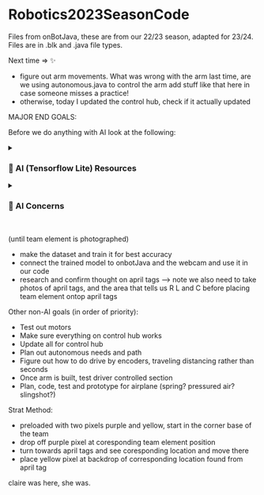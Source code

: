 # Robotics2023SeasonCode
Files from onBotJava, these are from our 22/23 season, adapted for 23/24. Files are in .blk and .java file types.


Next time => ✨

- figure out arm movements. What was wrong with the arm last time, are we using autonomous.java to control the arm add stuff like that here in case someone misses a practice!
- otherwise, today I updated the control hub, check if it actually updated

MAJOR END GOALS:

Before we do anything with AI look at the following:
<details>
 <summary><h3> 🎀 AI (Tensorflow Lite) Resources </h3></summary>
   - https://www.youtube.com/watch?v=XZ7FYAMCc4M
   - https://colab.research.google.com/drive/1_oftxFviiT_TVfmr-ZzdDm5a3IJ8ETPy
   - https://firstroboticsbc.org/ftc/ftc-team-resources/centerstage-team-props/
   - https://ftc-qa.firstinspires.org/qa/hot
   
</details>

<details>
 <summary><h3> 🐋 AI Concerns </h3></summary>
   Is it better to use a pre-trained model from tensorflow and avoid taking photos and hope our 3D print will be rocognized? Or should we train our own model and work through properly labeling photos?
   
</details>

<br />

(until team element is photographed)
- make the dataset and train it for best accuracy
- connect the trained model to onbotJava and the webcam and use it in our code 
- research and confirm thought on april tags 
--> note we also need to take photos of april tags, and the area that tells us R L and C before placing team element ontop april tags

Other non-AI goals (in order of priority):
- Test out motors 
- Make sure everything on control hub works 
- Update all for control hub
- Plan out autonomous needs and path
- Figure out how to do drive by encoders, traveling distancing rather than seconds
- Once arm is built, test driver controlled section 
- Plan, code, test and prototype for airplane (spring? pressured air? slingshot?)

Strat Method:
- preloaded with two pixels purple and yellow, start in the corner base of the team 
- drop off purple pixel at coresponding team element position
- turn towards april tags and see coresponding location and move there
- place yellow pixel at backdrop of corresponding location found from april tag 
  
claire was here, she was.
